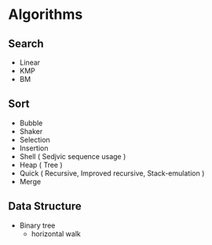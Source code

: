 # Algorithms

## Search

* Linear
* KMP
* BM

## Sort

* Bubble
* Shaker
* Selection
* Insertion
* Shell ( Sedjvic sequence usage )
* Heap ( Tree )
* Quick ( Recursive, Improved recursive, Stack-emulation )
* Merge

## Data Structure

* Binary tree
    - horizontal walk

